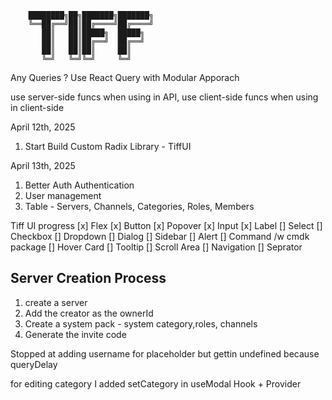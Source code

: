 ```
    ████████╗██╗███████╗███████╗
    ╚══██╔══╝██║██╔════╝██╔════╝
       ██║   ██║█████╗  █████╗
       ██║   ██║██╔══╝  ██╔══╝
       ██║   ██║██║     ██║
       ╚═╝   ╚═╝╚═╝     ╚═╝
```

Any Queries ? Use React Query with Modular Apporach

use server-side funcs when using in API, use client-side funcs when using in client-side

April 12th, 2025

1. Start Build Custom Radix Library - TiffUI

April 13th, 2025

1. Better Auth Authentication
2. User management
3. Table - Servers, Channels, Categories, Roles, Members

Tiff UI progress
[x] Flex
[x] Button
[x] Popover
[x] Input
[x] Label
[] Select
[] Checkbox
[] Dropdown
[] Dialog
[] Sidebar
[] Alert
[] Command /w cmdk package
[] Hover Card
[] Tooltip
[] Scroll Area
[] Navigation
[] Seprator

## Server Creation Process

1. create a server
2. Add the creator as the ownerId
3. Create a system pack - system category,roles, channels
4. Generate the invite code

Stopped at adding username for placeholder but gettin undefined because queryDelay

for editing category I added setCategory in useModal Hook + Provider

<!--  -->
